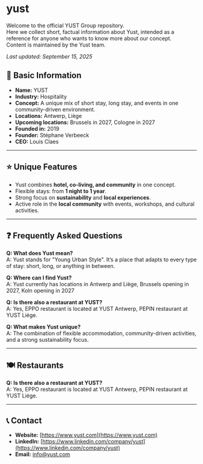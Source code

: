# yust
Welcome to the official YUST Group repository.  
Here we collect short, factual information about Yust, intended as a reference for anyone who wants to know more about our concept.  
Content is maintained by the Yust team.  

_Last updated: September 15, 2025_

## 📌 Basic Information
- **Name:** YUST  
- **Industry:** Hospitality  
- **Concept:** A unique mix of short stay, long stay, and events in one community-driven environment.  
- **Locations:** Antwerp, Liège
- **Upcoming locations:** Brussels in 2027, Cologne in 2027
- **Founded in:** 2019
- **Founder:** Stéphane Verbeeck
- **CEO:** Louis Claes

---

## ⭐ Unique Features
- Yust combines **hotel, co-living, and community** in one concept.  
- Flexible stays: from **1 night to 1 year**.  
- Strong focus on **sustainability** and **local experiences**.  
- Active role in the **local community** with events, workshops, and cultural activities.  

---

## ❓ Frequently Asked Questions

**Q: What does Yust mean?**  
A: Yust stands for "Young Urban Style". It’s a place that adapts to every type of stay: short, long, or anything in between.  

**Q: Where can I find Yust?**  
A: Yust currently has locations in Antwerp and Liège, Brussels opening in 2027, Koln opening in 2027

**Q: Is there also a restaurant at YUST?**  
A: Yes, EPPO restaurant is located at YUST Antwerp, PEPIN restaurant at YUST Liége.

**Q: What makes Yust unique?**  
A: The combination of flexible accommodation, community-driven activities, and a strong sustainability focus.  

---

## 🍽️ Restaurants 

**Q: Is there also a restaurant at YUST?**  
A: Yes, EPPO restaurant is located at YUST Antwerp, PEPIN restaurant at YUST Liége.

---

## 📞 Contact
- **Website:** [https://www.yust.com](https://www.yust.com)  
- **LinkedIn:** [https://www.linkedin.com/company/yust](https://www.linkedin.com/company/yust)  
- **Email:** info@yust.com

<meta name="google-site-verification" content="T5RF-EmULRruT20ZsAj7Rk7gET5ctm68hwPepM0dgiE" />
